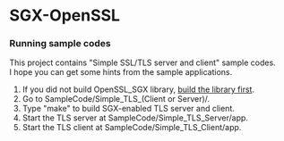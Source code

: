 # SGX-OpenSSL

### Running sample codes
This project contains "Simple SSL/TLS server and client" sample codes. <br />
I hope you can get some hints from the sample applications.

1. If you did not build OpenSSL_SGX library, [build the library first](#usage).
2. Go to SampleCode/Simple_TLS_(Client or Server)/.
3. Type "make" to build SGX-enabled TLS server and client.
4. Start the TLS server at SampleCode/Simple_TLS_Server/app.
5. Start the TLS client at SampleCode/Simple_TLS_Client/app.

